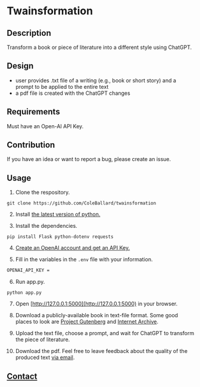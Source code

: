 # Twainsformation

## Description

Transform a book or piece of literature into a different style using ChatGPT.

## Design

- user provides .txt file of a writing (e.g., book or short story) and a prompt to be applied to the entire text
- a pdf file is created with the ChatGPT changes

## Requirements

Must have an Open-AI API Key.

## Contribution

If you have an idea or want to report a bug, please create an issue.

## Usage

1. Clone the respository.

```shell
git clone https://github.com/ColeBallard/twainsformation
```

2. Install [the latest version of python.](https://www.python.org/downloads/)

3. Install the dependencies.

```shell
pip install Flask python-dotenv requests
```

4. [Create an OpenAI account and get an API Key.](https://www.maisieai.com/help/how-to-get-an-openai-api-key-for-chatgpt)

5. Fill in the variables in the `.env` file with your information.

```sh
OPENAI_API_KEY = 
```

6. Run app.py.

```shell
python app.py
```

7. Open [http://127.0.0.1:5000](http://127.0.0.1:5000) in your browser.

8. Download a publicly-available book in text-file format. Some good places to look are [Project Gutenberg](https://www.gutenberg.org/) and [Internet Archive](https://archive.org/).

9. Upload the text file, choose a prompt, and wait for ChatGPT to transform the piece of literature.

10. Download the pdf. Feel free to leave feedback about the quality of the produced text [via email](https://coleb.io/contact).

## **[Contact](https://coleb.io/contact)**
